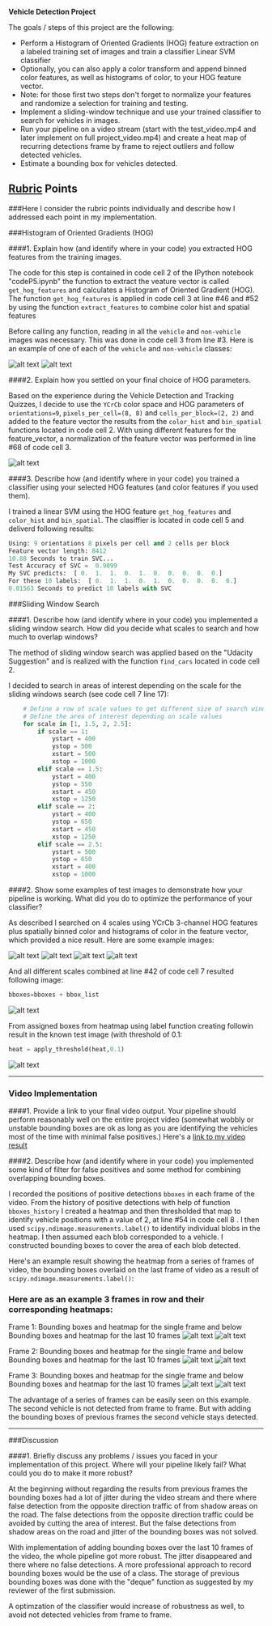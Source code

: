 
**Vehicle Detection Project**

The goals / steps of this project are the following:

* Perform a Histogram of Oriented Gradients (HOG) feature extraction on a labeled training set of images and train a classifier Linear SVM classifier
* Optionally, you can also apply a color transform and append binned color features, as well as histograms of color, to your HOG feature vector. 
* Note: for those first two steps don't forget to normalize your features and randomize a selection for training and testing.
* Implement a sliding-window technique and use your trained classifier to search for vehicles in images.
* Run your pipeline on a video stream (start with the test_video.mp4 and later implement on full project_video.mp4) and create a heat map of recurring detections frame by frame to reject outliers and follow detected vehicles.
* Estimate a bounding box for vehicles detected.

[//]: # (Image References)
[image1]: ./examples/vehicle.png
[image2]: ./examples/non_vehicle.png
[image3]: ./examples/extract_features.png
[image4]: ./examples/pipeline1.png
[image5]: ./examples/pipeline2.png
[image6]: ./examples/pipeline3.png
[image7]: ./examples/pipeline4.png
[image8]: ./examples/pipeline5.png
[image9]: ./examples/pipeline_video1.png
[image10]: ./examples/pipeline_video1_1.png
[image11]: ./examples/pipeline_video2.png
[image12]: ./examples/pipeline_video2_1.png
[image13]: ./examples/pipeline_video3.png
[image14]: ./examples/pipeline_video3_1.png
[video1]: ./project_video.mp4

## [Rubric](https://review.udacity.com/#!/rubrics/513/view) Points
###Here I consider the rubric points individually and describe how I addressed each point in my implementation.  


###Histogram of Oriented Gradients (HOG)

####1. Explain how (and identify where in your code) you extracted HOG features from the training images.

The code for this step is contained in code cell 2 of the IPython notebook "codeP5.ipynb" the function to extract the veature vector is called `get_hog_features` and calculates a Histogram of Oriented Gradient (HOG). The function `get_hog_features` is applied in code cell 3 at line #46 and #52 by using the function `extract_features` to combine color hist and spatial features

Before calling any function, reading in all the `vehicle` and `non-vehicle` images was necessary. This was done in code cell 3 from line #3.
Here is an example of one of each of the `vehicle` and `non-vehicle` classes:

![alt text][image1] ![alt text][image2]


####2. Explain how you settled on your final choice of HOG parameters.

Based on the experience during the Vehicle Detection and Tracking Quizzes, I decide to use the `YCrCb` color space and HOG parameters of `orientations=9`, `pixels_per_cell=(8, 8)` and `cells_per_block=(2, 2)` and added to the feature vector the results from the `color_hist` and `bin_spatial` functions located in code cell 2.
With using different features for the feature_vector, a normalization of the feature vector was performed in line #68 of code cell 3.

![alt text][image3]



####3. Describe how (and identify where in your code) you trained a classifier using your selected HOG features (and color features if you used them).

I trained a linear SVM using the HOG feature `get_hog_features` and `color_hist` and `bin_spatial`. The clasiffier is located in code cell 5 and deliverd following results:

```python
Using: 9 orientations 8 pixels per cell and 2 cells per block
Feature vector length: 8412
10.88 Seconds to train SVC...
Test Accuracy of SVC =  0.9899
My SVC predicts:  [ 0.  1.  1.  0.  1.  0.  0.  0.  0.  0.]
For these 10 labels:  [ 0.  1.  1.  0.  1.  0.  0.  0.  0.  0.]
0.01563 Seconds to predict 10 labels with SVC
```

###Sliding Window Search

####1. Describe how (and identify where in your code) you implemented a sliding window search.  How did you decide what scales to search and how much to overlap windows?

The method of sliding window search was applied based on the "Udacity Suggestion" and is realized with the function `find_cars` located in code cell 2.

I decided to search in areas of interest depending on the scale for the sliding windows search (see code cell 7 line 17):

```python
    # Define a row of scale values to get different size of search windows
    # Define the area of interest depending on scale values
    for scale in [1, 1.5, 2, 2.5]:     
        if scale == 1:
            ystart = 400
            ystop = 500
            xstart = 500
            xstop = 1000
        elif scale == 1.5:
            ystart = 400
            ystop = 550
            xstart = 450
            xstop = 1250
        elif scale == 2:
            ystart = 400
            ystop = 650
            xstart = 450
            xstop = 1250
        elif scale == 2.5:
            ystart = 500
            ystop = 650
            xstart = 400
            xstop = 1000
```

####2. Show some examples of test images to demonstrate how your pipeline is working.  What did you do to optimize the performance of your classifier?

As described I searched on 4 scales using YCrCb 3-channel HOG features plus spatially binned color and histograms of color in the feature vector, which provided a nice result.  Here are some example images:

![alt text][image4] ![alt text][image5] ![alt text][image6] ![alt text][image6] 

And all different scales combined  at line #42 of code cell 7 resulted following image:
```python 
bboxes=bboxes + bbox_list
``` 

![alt text][image7]

From assigned boxes from heatmap using label function creating followin result in the known test image (with threshold of 0.1:
```python
heat = apply_threshold(heat,0.1)
```
![alt text][image8]

---

### Video Implementation

####1. Provide a link to your final video output.  Your pipeline should perform reasonably well on the entire project video (somewhat wobbly or unstable bounding boxes are ok as long as you are identifying the vehicles most of the time with minimal false positives.)
Here's a [link to my video result](./output_video.mp4)

####2. Describe how (and identify where in your code) you implemented some kind of filter for false positives and some method for combining overlapping bounding boxes.

I recorded the positions of positive detections `bboxes` in each frame of the video.  From the history of positive detections with help of function `bboxes_history` I created a heatmap and then thresholded that map to identify vehicle positions with a value of 2, at line #54 in code cell 8 .  I then used `scipy.ndimage.measurements.label()` to identify individual blobs in the heatmap.  I then assumed each blob corresponded to a vehicle.  I constructed bounding boxes to cover the area of each blob detected.  

Here's an example result showing the heatmap from a series of frames of video, the bounding boxes overlaid on the last frame of video as a result of `scipy.ndimage.measurements.label()`:

### Here are as an example 3 frames in row and their corresponding heatmaps:

Frame 1: Bounding boxes and heatmap for the single frame and below Bounding boxes and heatmap for the last 10 frames
![alt text][image9]
![alt text][image10]

Frame 2: Bounding boxes and heatmap for the single frame and below Bounding boxes and heatmap for the last 10 frames
![alt text][image11]
![alt text][image12]

Frame 3: Bounding boxes and heatmap for the single frame and below Bounding boxes and heatmap for the last 10 frames
![alt text][image13]
![alt text][image14]


The advantage of a series of frames can be easily seen on this example. The second vehicle is not detected from frame to frame. But with adding the bounding boxes of previous frames the second vehicle stays detected.


---

###Discussion

####1. Briefly discuss any problems / issues you faced in your implementation of this project.  Where will your pipeline likely fail?  What could you do to make it more robust?

At the beginning without regarding the results from previous frames the bounding boxes had a lot of jitter during the video stream and there where false detection from the opposite direction traffic of from shadow areas on the road. The false detections from the opposite direction traffic could be avoided by cutting the area of interest. But the false detections from shadow areas on the road and  jitter of the bounding boxes was not solved.

With implementation of adding bounding boxes over the last 10 frames of the video, the whole pipeline got more robust. The jitter disappeared and there where no false detections. A more professional approach to record bounding boxes would be the use of a class. The storage of previous bounding boxes was done with the "deque" function as suggested by my reviewer of the first submission.

A optimzation of the classifier would increase of robustness as well, to avoid not detected vehicles from frame to frame.
  

